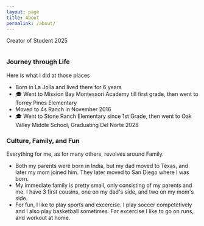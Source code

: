 ```yaml
---
layout: page
title: About
permalink: /about/
---
```


Creator of Student 2025

<style>
    /* Style looks pretty compact, trace grid-container and grid-item in the code */
    .grid-container {
        display: grid;
        grid-template-columns: repeat(auto-fill, minmax(150px, 1fr)); /* Dynamic columns */
        gap: 10px;
    }
    .grid-item {
        text-align: center;
    }
    .grid-item img {
        width: 100%;
        height: 100px; /* Fixed height for uniformity */
        object-fit: contain; /* Ensure the image fits within the fixed height */
    }
    .grid-item p {
        margin: 5px 0; /* Add some margin for spacing */
    }
</style>

<!-- This grid_container class is for the CSS styling, the id is for JavaScript connection -->
<div class="grid-container" id="grid_container">
    <!-- content will be added here by JavaScript -->
</div>

<script>
    // 1. Make a connection to the HTML container defined in the HTML div
    var container = document.getElementById("grid_container"); // This container connects to the HTML div

    // 2. Define a JavaScript object for our http source and our data rows for the Living in the World grid
    var http_source = "https://upload.wikimedia.org/wikipedia/commons/";
    var living_in_the_world = [
        {"flag": "a/a0/Flag_of_India_%283-5%29.svg", "description": "My family is originated from India"},
        {"flag": "f/f3/Flag_of_Switzerland.svg", "description": "I went to vacation in Switzerland and loved it"},
        {"flag": "0/01/Flag_of_California.svg", "description": "Born in San Diego California"},
        {"flag": "a/a4/Flag_of_the_United_States.svg", "description": "Born and raised in the US"},
    ]; 
    
    // 3a. Consider how to update style count for size of container
    // The grid-template-columns has been defined as dynamic with auto-fill and minmax

    // 3b. Build grid items inside of our container for each row of data
    for (const location of living_in_the_world) {
        // Create a "div" with "class grid-item" for each row
        var gridItem = document.createElement("div");
        gridItem.className = "grid-item";  // This class name connects the gridItem to the CSS style elements
        // Add "img" HTML tag for the flag
        var img = document.createElement("img");
        img.src = http_source + location.flag; // concatenate the source and flag
        img.alt = location.flag + " Flag"; // add alt text for accessibility

        // Add "p" HTML tag for the description
        var description = document.createElement("p");
        description.textContent = location.description; // extract the description

        // Add "p" HTML tag for the greeting
        var greeting = document.createElement("p");
        greeting.textContent = location.greeting;  // extract the greeting

        // Append img and p HTML tags to the grid item DIV
        gridItem.appendChild(img);
        gridItem.appendChild(description);
        gridItem.appendChild(greeting);

        // Append the grid item DIV to the container DIV
        container.appendChild(gridItem);
    }
</script>

### Journey through Life

Here is what I did at those places

- Born in La Jolla and lived there for 6 years
- 🎓 Went to Mission Bay Montessori Academy till first grade, then went to Torrey Pines Elementary
- Moved to 4s Ranch in November 2016
- 🎓 Went to Stone Ranch Elementary since 1st Grade, then went to Oak Valley Middle School, Graduating Del Norte 2028


### Culture, Family, and Fun

Everything for me, as for many others, revolves around Family.

- Both my parents were born in India, but my dad moved to Texas, and later my mom joined him. They later moved to San Diego where I was born.
- My immediate family is pretty small, only consisting of my parents and me. I have 3 first cousins, one on my dad's side, and two on my mom's side.
- For fun, I like to play sports and excercise. I play soccer competetively and I also play basketball sometimes. For excercise I like to go on runs, and workout at home.

